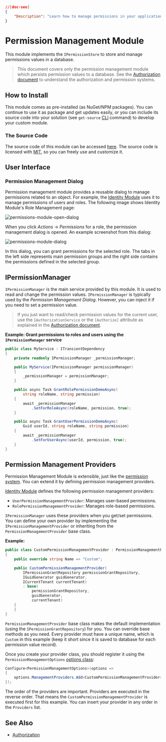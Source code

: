 ```json
//[doc-seo]
{
    "Description": "Learn how to manage permissions in your application using the ABP Framework's Permission Management Module, including installation and source code access."
}
```

# Permission Management Module

This module implements the `IPermissionStore` to store and manage permissions values in a database.

> This document covers only the permission management module which persists permission values to a database. See the [Authorization document](../framework/fundamentals/authorization.md) to understand the authorization and permission systems.

## How to Install

This module comes as pre-installed (as NuGet/NPM packages). You can continue to use it as package and get updates easily, or you can include its source code into your solution (see `get-source` [CLI](../cli) command) to develop your custom module.

### The Source Code

The source code of this module can be accessed [here](https://github.com/abpframework/abp/tree/dev/modules/permission-management). The source code is licensed with [MIT](https://choosealicense.com/licenses/mit/), so you can freely use and customize it.

## User Interface

### Permission Management Dialog

Permission management module provides a reusable dialog to manage permissions related to an object. For example, the [Identity Module](identity.md) uses it to manage permissions of users and roles. The following image shows Identity Module's Role Management page:

![permissions-module-open-dialog](../images/permissions-module-open-dialog.png)

When you click *Actions* -> *Permissions* for a role, the permission management dialog is opened. An example screenshot from this dialog:

![permissions-module-dialog](../images/permissions-module-dialog.png)

In this dialog, you can grant permissions for the selected role. The tabs in the left side represents main permission groups and the right side contains the permissions defined in the selected group.

## IPermissionManager

`IPermissionManager` is the main service provided by this module. It is used to read and change the permission values. `IPermissionManager` is typically used by the *Permission Management Dialog*. However, you can inject it if you need to set a permission value.

> If you just want to read/check permission values for the current user, use the `IAuthorizationService` or the `[Authorize]` attribute as explained in the [Authorization document](../framework/fundamentals/authorization.md).

**Example: Grant permissions to roles and users using the `IPermissionManager` service**

````csharp
public class MyService : ITransientDependency
{
    private readonly IPermissionManager _permissionManager;

    public MyService(IPermissionManager permissionManager)
    {
        _permissionManager = permissionManager;
    }

    public async Task GrantRolePermissionDemoAsync(
        string roleName, string permission)
    {
        await _permissionManager
            .SetForRoleAsync(roleName, permission, true);
    }

    public async Task GrantUserPermissionDemoAsync(
        Guid userId, string roleName, string permission)
    {
        await _permissionManager
            .SetForUserAsync(userId, permission, true);
    }
}
````

## Permission Management Providers

Permission Management Module is extensible, just like the [permission system](../framework/fundamentals/authorization.md).  You can extend it by defining permission management providers.

[Identity Module](identity.md) defines the following permission management providers:

* `UserPermissionManagementProvider`: Manages user-based permissions.
* `RolePermissionManagementProvider`: Manages role-based permissions.

`IPermissionManager` uses these providers when you get/set permissions. You can define your own provider by implementing the `IPermissionManagementProvider` or inheriting from the `PermissionManagementProvider` base class.

**Example:**

````csharp
public class CustomPermissionManagementProvider : PermissionManagementProvider
{
    public override string Name => "Custom";

    public CustomPermissionManagementProvider(
        IPermissionGrantRepository permissionGrantRepository,
        IGuidGenerator guidGenerator,
        ICurrentTenant currentTenant)
        : base(
            permissionGrantRepository,
            guidGenerator,
            currentTenant)
    {
    }
}
````

`PermissionManagementProvider` base class makes the default implementation (using the `IPermissionGrantRepository`) for you. You can override base methods as you need. Every provider must have a unique name, which is `Custom` in this example (keep it short since it is saved to database for each permission value record).

Once you create your provider class, you should register it using the `PermissionManagementOptions` [options class](../framework/fundamentals/options.md):

````csharp
Configure<PermissionManagementOptions>(options =>
{
    options.ManagementProviders.Add<CustomPermissionManagementProvider>();
});
````

The order of the providers are important. Providers are executed in the reverse order. That means the `CustomPermissionManagementProvider` is executed first for this example. You can insert your provider in any order in the `Providers` list.

## See Also

* [Authorization](../framework/fundamentals/authorization.md)